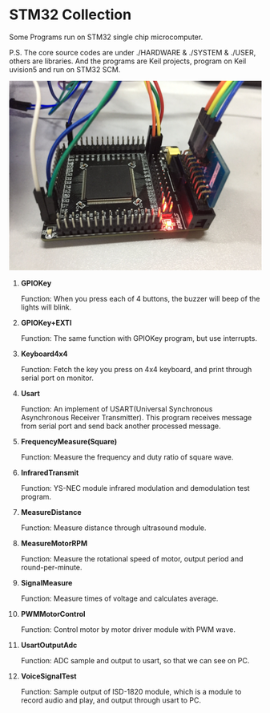 # STM32 Collection
Some Programs run on STM32 single chip microcomputer.

P.S. The core source codes are under ./HARDWARE & ./SYSTEM & ./USER, others are libraries. And the programs are Keil projects, program on Keil uvision5 and run on STM32 SCM.

![STM32](https://github.com/Isaac-Deng/stm32-collection/blob/master/STM32.jpg)

1. **GPIOKey**

   Function: When you press each of 4 buttons, the buzzer will beep of the lights will blink.

2. **GPIOKey+EXTI**

   Function: The same function with GPIOKey program, but use interrupts.
   
3. **Keyboard4x4**

   Function: Fetch the key you press on 4x4 keyboard, and print through serial port on monitor.
   
4. **Usart**

   Function: An implement of USART(Universal Synchronous Asynchronous Receiver Transmitter). This program receives message from serial port and send back another processed message.

5. **FrequencyMeasure(Square)**

   Function: Measure the frequency and duty ratio of square wave.

6. **InfraredTransmit**

   Function: YS-NEC module infrared modulation and demodulation test program.

7. **MeasureDistance**

   Function: Measure distance through ultrasound module.

8. **MeasureMotorRPM**

   Function: Measure the rotational speed of motor, output period and round-per-minute.
   
9. **SignalMeasure**

   Function: Measure times of voltage and calculates average.

10. **PWMMotorControl**

    Function: Control motor by motor driver module with PWM wave.

11. **UsartOutputAdc**

    Function: ADC sample and output to usart, so that we can see on PC.

12. **VoiceSignalTest**

    Function: Sample output of ISD-1820 module, which is a module to record audio and play, and output through usart to PC.

